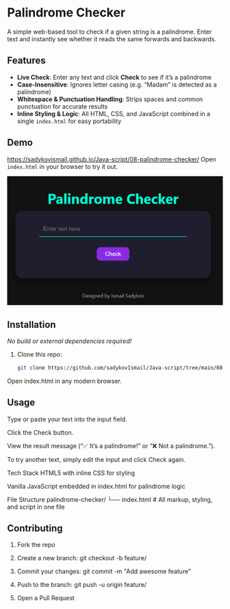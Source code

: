 # Palindrome Checker

A simple web-based tool to check if a given string is a palindrome. Enter text and instantly see whether it reads the same forwards and backwards.

## Features

- **Live Check**: Enter any text and click **Check** to see if it’s a palindrome  
- **Case-Insensitive**: Ignores letter casing (e.g. “Madam” is detected as a palindrome)  
- **Whitespace & Punctuation Handling**: Strips spaces and common punctuation for accurate results  
- **Inline Styling & Logic**: All HTML, CSS, and JavaScript combined in a single `index.html` for easy portability  

## Demo
https://sadykovismail.github.io/Java-script/08-palindrome-checker/
Open `index.html` in your browser to try it out.

![Screenshot of the Palindrome Checker](./screenshot.png)

## Installation

_No build or external dependencies required!_

1. Clone this repo:  
   ```bash
   git clone https://github.com/sadykovIsmail/Java-script/tree/main/08-palindrome-checker
Open index.html in any modern browser.

## Usage
Type or paste your text into the input field.

Click the Check button.

View the result message (“✅ It’s a palindrome!” or “❌ Not a palindrome.”).

To try another text, simply edit the input and click Check again.

Tech Stack
HTML5 with inline CSS for styling

Vanilla JavaScript embedded in index.html for palindrome logic

File Structure
palindrome-checker/
└── index.html    # All markup, styling, and script in one file

## Contributing
1) Fork the repo

2) Create a new branch:
git checkout -b feature/<your-branch-name>

3) Commit your changes:
git commit -m "Add awesome feature"

4) Push to the branch:
git push -u origin feature/<your-branch-name>

5) Open a Pull Request